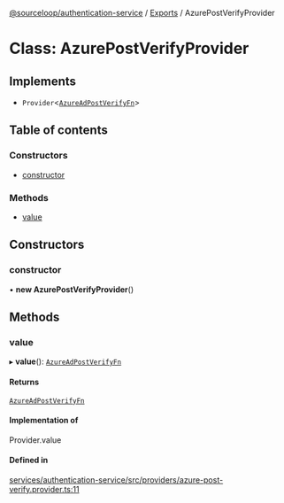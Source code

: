 [@sourceloop/authentication-service](../README.md) / [Exports](../modules.md) / AzurePostVerifyProvider

# Class: AzurePostVerifyProvider

## Implements

- `Provider`<[`AzureAdPostVerifyFn`](../modules.md#azureadpostverifyfn)\>

## Table of contents

### Constructors

- [constructor](AzurePostVerifyProvider.md#constructor)

### Methods

- [value](AzurePostVerifyProvider.md#value)

## Constructors

### constructor

• **new AzurePostVerifyProvider**()

## Methods

### value

▸ **value**(): [`AzureAdPostVerifyFn`](../modules.md#azureadpostverifyfn)

#### Returns

[`AzureAdPostVerifyFn`](../modules.md#azureadpostverifyfn)

#### Implementation of

Provider.value

#### Defined in

[services/authentication-service/src/providers/azure-post-verify.provider.ts:11](https://github.com/sourcefuse/loopback4-microservice-catalog/blob/b93c60ac7/services/authentication-service/src/providers/azure-post-verify.provider.ts#L11)
